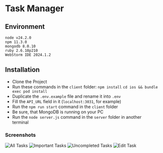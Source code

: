 # Task Manager

## Environment

```
node v24.2.0
npm 11.3.0
mongodb 8.0.10
ruby 2.6.10p210
WebStorm IDE 2024.1.2
```

## Installation

- Clone the Project
- Run these commands in the `client` folder: `npm install` `cd ios && bundle exec pod install`
- Duplicate the `.env.example` file and rename it into `.env`
- Fill the `API_URL` field in it (`localhost:3031`, for example)
- Run the `npm run start` command in the `client` folder
- Be sure, that MongoDB is running on your PC
- Run the `node server.js` command in the `server` folder in another terminal

### Screenshots

![All Tasks](/readme/all_tasks.png?raw=true)
![Important Tasks](/readme/important_tasks.png?raw=true)
![Uncompleted Tasks](/readme/uncompleted_tasks.png?raw=true)
![Edit Task](/readme/edit_task.png?raw=true)
